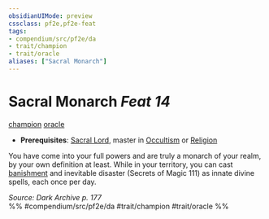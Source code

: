 ```yaml
---
obsidianUIMode: preview
cssclass: pf2e,pf2e-feat
tags:
- compendium/src/pf2e/da
- trait/champion
- trait/oracle
aliases: ["Sacral Monarch"]
---
```

# Sacral Monarch  *Feat 14*  
[champion](/rules/traits/champion.md)  [oracle](/rules/traits/oracle-apg.md)  

- **Prerequisites**: [Sacral Lord](/compendium/feats/sacral-lord-da.md), master in [Occultism](/compendium/skills.md#Occultism) or [Religion](/compendium/skills.md#Religion)

You have come into your full powers and are truly a monarch of your realm, by your own definition at least. While in your territory, you can cast [banishment](/compendium/spells/banishment.md) and inevitable disaster (Secrets of Magic 111) as innate divine spells, each once per day.

*Source: Dark Archive p. 177*  
%% #compendium/src/pf2e/da #trait/champion #trait/oracle %%
